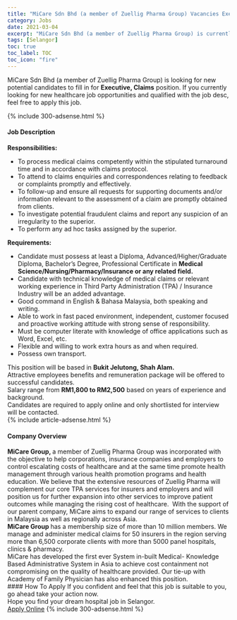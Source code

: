 ```yaml
---
title: "MiCare Sdn Bhd (a member of Zuellig Pharma Group) Vacancies Executive, Claims" 
category: Jobs 
date: 2021-03-04 
excerpt: "MiCare Sdn Bhd (a member of Zuellig Pharma Group) is currently looking for suitable person to fill in the Executive, Claims which positioned at Selangor" 
tags: [Selangor] 
toc: true 
toc_label: TOC 
toc_icon: "fire" 
--- 
```


<p>MiCare Sdn Bhd (a member of Zuellig Pharma Group) is looking for new potential candidates to fill in for <b>Executive, Claims</b> position. If you currently looking for new healthcare job opportunities and qualified with the job desc, feel free to apply this job.
</p>{% include 300-adsense.html %} 
<div><div><h4>Job Description</h4></div><div><div><span><div><div><strong>Responsibilities:</strong></div><ul><li>To process medical claims competently within the stipulated turnaround time and in accordance with claims protocol.</li><li>To attend to claims enquiries and correspondences relating to feedback or complaints promptly and effectively.</li><li>To follow-up and ensure all requests for supporting documents and/or information relevant to the assessment of a claim are promptly obtained from clients.</li><li>To investigate potential fraudulent claims and report any suspicion of an irregularity to the superior.</li><li>To perform any ad hoc tasks assigned by the superior.</li></ul><div><strong>Requirements:</strong></div><ul><li>Candidate must possess at least a Diploma, Advanced/Higher/Graduate Diploma, Bachelor&#8217;s Degree, Professional Certificate in <strong>Medical Science/Nursing/Pharmacy/Insurance or any related field.</strong></li><li>Candidate with technical knowledge of medical claims or relevant working experience in Third Party Administration (TPA) / Insurance Industry will be an added advantage.</li><li>Good command in English &amp; Bahasa Malaysia, both speaking and writing.</li><li>Able to work in fast paced environment, independent, customer focused and proactive working attitude with strong sense of responsibility.</li><li>Must be computer literate with knowledge of office applications such as Word, Excel, etc.</li><li>Flexible and willing to work extra hours as and when required.</li><li>Possess own transport.</li></ul><div>This position will be based in <strong>Bukit Jelutong, Shah Alam.</strong></div><div>Attractive employees benefits and remuneration package will be offered to successful candidates.</div><div>Salary range from <strong>RM1,800 to RM2,500</strong> based on years of experience and background.</div><div>Candidates are required to apply online and only shortlisted for interview will be contacted.</div></div></span></div></div></div> 
{% include article-adsense.html %} 
<div><div><h4>Company Overview</h4></div><div><div><span><div><div>
<div>
<strong>MiCare Group, </strong>a member of Zuellig Pharma Group was incorporated with the objective to help corporations, insurance companies and employers to control escalating costs of healthcare and at the same time promote health management through various health promotion programs and health education. We believe that the extensive resources of Zuellig Pharma will complement our core TPA services for insurers and employers and will position us for further expansion into other services to improve patient outcomes while managing the rising cost of healthcare.&#160; With the support of our parent company, MiCare aims to expand our range of services to clients in Malaysia as well as regionally across Asia.</div>
<div>
<strong>MiCare Group </strong>has a membership size of more than 10 million members. We manage and administer medical claims for 50 insurers in the region serving more than 6,500 corporate clients with more than 5000 panel hospitals, clinics &amp; pharmacy.<br>
		MiCare has developed the first ever System in-built Medical- Knowledge Based Administrative System in Asia to achieve cost containment not compromising on the quality of healthcare provided. Our tie-up with Academy of Family Physician has also enhanced this position.</div>
</div></div></span></div></div></div> 
#### How To Apply 
If you confident and feel that this job is suitable to you, go ahead take your action now. <br/> 
Hope you find your dream hospital job in Selangor. <br/> 
<a href="https://www.jobstreet.com.my/en/job/executive-claims-4493440?jobId=jobstreet-my-job-4493440" class="btn btn--warning" target="_blank" rel="nofollow noopenner">Apply Online</a> 
{% include 300-adsense.html %} 